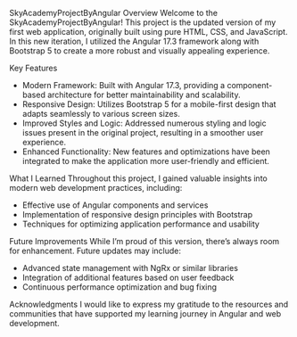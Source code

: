 SkyAcademyProjectByAngular
Overview
  Welcome to the SkyAcademyProjectByAngular! This project is the updated version of my first web application, originally built using pure HTML, CSS, and JavaScript. In this new iteration, I utilized the Angular 17.3 framework along with Bootstrap 5 to create a more robust and visually appealing experience.

Key Features
 * Modern Framework: Built with Angular 17.3, providing a component-based architecture for better maintainability and scalability.
 * Responsive Design: Utilizes Bootstrap 5 for a mobile-first design that adapts seamlessly to various screen sizes.
 * Improved Styles and Logic: Addressed numerous styling and logic issues present in the original project, resulting in a smoother user experience.
 * Enhanced Functionality: New features and optimizations have been integrated to make the application more user-friendly and efficient.
  
What I Learned
Throughout this project, I gained valuable insights into modern web development practices, including:

 * Effective use of Angular components and services
 * Implementation of responsive design principles with Bootstrap
 * Techniques for optimizing application performance and usability
  
Future Improvements
  While I’m proud of this version, there’s always room for enhancement. Future updates may include:

 * Advanced state management with NgRx or similar libraries
 * Integration of additional features based on user feedback
 * Continuous performance optimization and bug fixing
  
Acknowledgments
  I would like to express my gratitude to the resources and communities that have supported my learning journey in Angular and web development.
